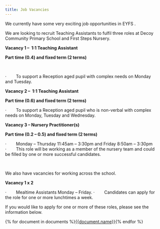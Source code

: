 ```yaml
---
title: Job Vacancies
---
```

We currently have some very exciting job opportunities in EYFS .



We are looking to recruit Teaching Assistants to fulfil three roles at Decoy Community Primary School and First Steps Nursery.

**Vacancy 1 –  1:1 Teaching Assistant**

**Part time (0.4) and fixed term (2 terms)**

 

<!--\[if !supportLists]-->·        <!--\[endif]-->To support a Reception aged pupil with complex needs on Monday and Tuesday.

**Vacancy 2 –  1:1 Teaching Assistant**

**Part time (0.6) and fixed term (2 terms)**



<!--\[if !supportLists]-->·        <!--\[endif]-->To support a Reception aged pupil who is non-verbal with complex needs on Monday, Tuesday and Wednesday.

**Vacancy 3 – Nursery Practitioner(s)**

**Part time (0.2 – 0.5) and fixed term (2 terms)**

<!--\[if !supportLists]-->·        <!--\[endif]-->Monday – Thursday 11:45am – 3:30pm and Friday 8:50am – 3:30pm

<!--\[if !supportLists]-->·        <!--\[endif]-->This role will be working as a member of the nursery team and could be filled by one or more successful candidates.

 

We also have vacancies for working across the school.

**Vacancy 1 x 2**

<!--\[if !supportLists]-->·        <!--\[endif]-->Mealtime Assistants Monday – Friday.

<!--\[if !supportLists]-->·        <!--\[endif]-->Candidates can apply for the role for one or more lunchtimes a week.

If you would like to apply for one or more of these roles, please see the information below.

<!--EndFragment-->

<div class="content-grid">
{% for document in documents %}<a href="{{document.path}}">{{document.name}}</a>{% endfor %}
</div>